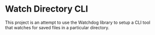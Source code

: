 # Watch Directory CLI

This project is an attempt to use the Watchdog library to setup a CLI tool that watches for saved files in a particular directory.

